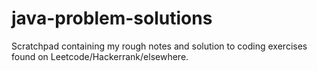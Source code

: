 # java-problem-solutions
Scratchpad containing my rough notes and solution to coding exercises found on Leetcode/Hackerrank/elsewhere.
